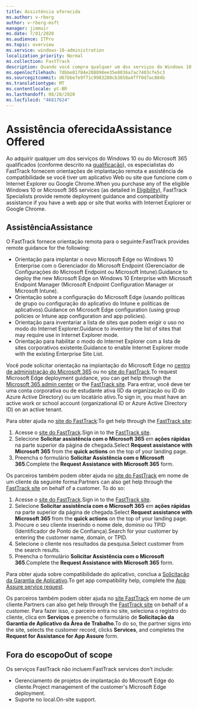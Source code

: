 ```yaml
---
title: Assistência oferecida
ms.author: v-rberg
author: v-rberg-msft
manager: jimmuir
ms.date: 7/01/2020
ms.audience: ITPro
ms.topic: overview
ms.service: windows-10-administration
localization_priority: Normal
ms.collection: FastTrack
description: Quando você compra qualquer um dos serviços do Windows 10 ou do Microsoft 365 (como detalhado em Serviços e planos qualificados), os especialistas do FastTrack oferecem orientações de compatibilidade e implantação remota se você tiver um aplicativo ou site da Web que funcione com o Internet Explorer ou Google Chrome.
ms.openlocfilehash: 7dbbe81784e208898ee35e8036a7ac7403cfe5c3
ms.sourcegitcommit: d67bbe7e9f71c9983280cb3858a4fff0d7ac884b
ms.translationtype: MT
ms.contentlocale: pt-BR
ms.lasthandoff: 08/20/2020
ms.locfileid: "46817624"
---
```

# <a name="assistance-offered"></a><span data-ttu-id="66438-103">Assistência oferecida</span><span class="sxs-lookup"><span data-stu-id="66438-103">Assistance Offered</span></span>

<span data-ttu-id="66438-104">Ao adquirir qualquer um dos serviços do Windows 10 ou do Microsoft 365 qualificados (conforme descrito na [qualificação](eligibility.md)), os especialistas do FastTrack fornecem orientações de implantação remota e assistência de compatibilidade se você tiver um aplicativo Web ou site que funcione com o Internet Explorer ou Google Chrome.</span><span class="sxs-lookup"><span data-stu-id="66438-104">When you purchase any of the eligible Windows 10 or Microsoft 365 services (as detailed in [Eligibility](eligibility.md)), FastTrack Specialists provide remote deployment guidance and compatibility assistance if you have a web app or site that works with Internet Explorer or Google Chrome.</span></span> 

## <a name="assistance"></a><span data-ttu-id="66438-105">Assistência</span><span class="sxs-lookup"><span data-stu-id="66438-105">Assistance</span></span>

<span data-ttu-id="66438-106">O FastTrack fornece orientação remota para o seguinte:</span><span class="sxs-lookup"><span data-stu-id="66438-106">FastTrack provides remote guidance for the following:</span></span>
- <span data-ttu-id="66438-107">Orientação para implantar o novo Microsoft Edge no Windows 10 Enterprise com o Gerenciador do Microsoft Endpoint (Gerenciador de Configurações do Microsoft Endpoint ou Microsoft Intune).</span><span class="sxs-lookup"><span data-stu-id="66438-107">Guidance to deploy the new Microsoft Edge on Windows 10 Enterprise with Microsoft Endpoint Manager (Microsoft Endpoint Configuration Manager or Microsoft Intune).</span></span>
- <span data-ttu-id="66438-108">Orientação sobre a configuração do Microsoft Edge (usando políticas de grupo ou configuração do aplicativo do Intune e políticas de aplicativos).</span><span class="sxs-lookup"><span data-stu-id="66438-108">Guidance on Microsoft Edge configuration (using group policies or Intune app configuration and app policies).</span></span>
- <span data-ttu-id="66438-109">Orientação para inventariar a lista de sites que podem exigir o uso no modo do Internet Explorer.</span><span class="sxs-lookup"><span data-stu-id="66438-109">Guidance to inventory the list of sites that may require use in Internet Explorer mode.</span></span>
- <span data-ttu-id="66438-110">Orientação para habilitar o modo do Internet Explorer com a lista de sites corporativos existente.</span><span class="sxs-lookup"><span data-stu-id="66438-110">Guidance to enable Internet Explorer mode with the existing Enterprise Site List.</span></span>

<span data-ttu-id="66438-111">Você pode solicitar orientação na implantação do Microsoft Edge no [centro de administração do Microsoft 365](https://go.microsoft.com/fwlink/?linkid=2032704) ou no [site do FastTrack](https://go.microsoft.com/fwlink/?linkid=780698).</span><span class="sxs-lookup"><span data-stu-id="66438-111">To request Microsoft Edge deployment guidance, you can get help through the [Microsoft 365 admin center](https://go.microsoft.com/fwlink/?linkid=2032704) or the [FastTrack site](https://go.microsoft.com/fwlink/?linkid=780698).</span></span> <span data-ttu-id="66438-112">Para entrar, você deve ter uma conta corporativa ou de estudante ativa (ID da organização ou ID do Azure Active Directory) ou um locatário ativo.</span><span class="sxs-lookup"><span data-stu-id="66438-112">To sign in, you must have an active work or school account (organizational ID or Azure Active Directory ID) on an active tenant.</span></span> 

<span data-ttu-id="66438-113">Para obter ajuda no [site do FastTrack](https://go.microsoft.com/fwlink/?linkid=780698):</span><span class="sxs-lookup"><span data-stu-id="66438-113">To get help through the [FastTrack site](https://go.microsoft.com/fwlink/?linkid=780698):</span></span> 
1.    <span data-ttu-id="66438-114">Acesse o [site do FastTrack](https://go.microsoft.com/fwlink/?linkid=780698).</span><span class="sxs-lookup"><span data-stu-id="66438-114">Sign in to the [FastTrack site](https://go.microsoft.com/fwlink/?linkid=780698).</span></span> 
2.    <span data-ttu-id="66438-115">Selecione **Solicitar assistência com o Microsoft 365** em **ações rápidas** na parte superior da página de chegada.</span><span class="sxs-lookup"><span data-stu-id="66438-115">Select **Request assistance with Microsoft 365** from the **quick actions** on the top of your landing page.</span></span>
3.    <span data-ttu-id="66438-116">Preencha o formulário **Solicitar Assistência com o Microsoft 365**.</span><span class="sxs-lookup"><span data-stu-id="66438-116">Complete the **Request Assistance with Microsoft 365** form.</span></span>
  
<span data-ttu-id="66438-p102">Os parceiros também podem obter ajuda no [site do FastTrack](https://go.microsoft.com/fwlink/?linkid=780698) em nome de um cliente da seguinte forma:</span><span class="sxs-lookup"><span data-stu-id="66438-p102">Partners can also get help through the [FastTrack site](https://go.microsoft.com/fwlink/?linkid=780698) on behalf of a customer. To do so:</span></span>
1.    <span data-ttu-id="66438-119">Acesse o [site do FastTrack](https://go.microsoft.com/fwlink/?linkid=780698).</span><span class="sxs-lookup"><span data-stu-id="66438-119">Sign in to the [FastTrack site](https://go.microsoft.com/fwlink/?linkid=780698).</span></span> 
2.    <span data-ttu-id="66438-120">Selecione **Solicitar assistência com o Microsoft 365** em **ações rápidas** na parte superior da página de chegada.</span><span class="sxs-lookup"><span data-stu-id="66438-120">Select **Request assistance with Microsoft 365** from the **quick actions** on the top of your landing page.</span></span>
3.    <span data-ttu-id="66438-121">Procure o seu cliente inserindo o nome dele, domínio ou TPID (Identificador de Ponto de Confiança).</span><span class="sxs-lookup"><span data-stu-id="66438-121">Search for your customer by entering the customer name, domain, or TPID.</span></span>
4.    <span data-ttu-id="66438-122">Selecione o cliente nos resultados da pesquisa.</span><span class="sxs-lookup"><span data-stu-id="66438-122">Select customer from the search results.</span></span>
5.    <span data-ttu-id="66438-123">Preencha o formulário **Solicitar Assistência com o Microsoft 365**.</span><span class="sxs-lookup"><span data-stu-id="66438-123">Complete the **Request Assistance with Microsoft 365** form.</span></span>
 
<span data-ttu-id="66438-124">Para obter ajuda sobre compatibilidade do aplicativo, conclua a [Solicitação da Garantia de Aplicativo](https://go.microsoft.com/fwlink/?linkid=2022721).</span><span class="sxs-lookup"><span data-stu-id="66438-124">To get app compatibility help, complete the [App Assure service request](https://go.microsoft.com/fwlink/?linkid=2022721).</span></span>

<span data-ttu-id="66438-125">Os parceiros também podem obter ajuda no [site FastTrack](https://go.microsoft.com/fwlink/?linkid=780698) em nome de um cliente.</span><span class="sxs-lookup"><span data-stu-id="66438-125">Partners can also get help through the [FastTrack site](https://go.microsoft.com/fwlink/?linkid=780698) on behalf of a customer.</span></span> <span data-ttu-id="66438-126">Para fazer isso, o parceiro entra no site, seleciona o registro do cliente, clica em **Serviços** e preenche o formulário de **Solicitação da Garantia de Aplicativo da Área de Trabalho**.</span><span class="sxs-lookup"><span data-stu-id="66438-126">To do so, the partner signs into the site, selects the customer record, clicks **Services**, and completes the **Request for Assistance for App Assure** form.</span></span>

## <a name="out-of-scope"></a><span data-ttu-id="66438-127">Fora do escopo</span><span class="sxs-lookup"><span data-stu-id="66438-127">Out of scope</span></span>

<span data-ttu-id="66438-128">Os serviços FastTrack não incluem:</span><span class="sxs-lookup"><span data-stu-id="66438-128">FastTrack services don't include:</span></span>
- <span data-ttu-id="66438-129">Gerenciamento de projetos de implantação do Microsoft Edge do cliente.</span><span class="sxs-lookup"><span data-stu-id="66438-129">Project management of the customer's Microsoft Edge deployment.</span></span>
- <span data-ttu-id="66438-130">Suporte no local.</span><span class="sxs-lookup"><span data-stu-id="66438-130">On-site support.</span></span>

